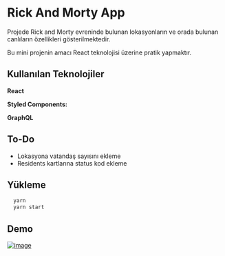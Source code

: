 # Rick And Morty App

Projede Rick and Morty evreninde bulunan lokasyonların ve orada bulunan canlıların özellikleri gösterilmektedir.

Bu mini projenin amacı React teknolojisi üzerine pratik yapmaktır.

## Kullanılan Teknolojiler

**React**

**Styled Components:**

**GraphQL**

## To-Do
- Lokasyona vatandaş sayısını ekleme
- Residents kartlarına status kod ekleme
## Yükleme

```bash 
  yarn
  yarn start
```

## Demo


<a href="https://rickandmorty-qujm98g0u-emanet.vercel.app/">![image](https://user-images.githubusercontent.com/44415149/153476634-ac375972-4801-45ac-a412-ea2cddd6cdb2.png)</a>
